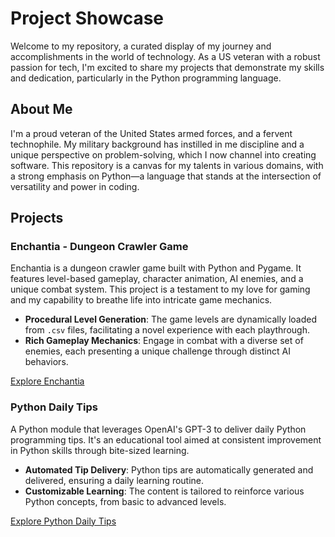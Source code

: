 # Project Showcase

Welcome to my repository, a curated display of my journey and accomplishments in the world of technology. As a US veteran with a robust passion for tech, I'm excited to share my projects that demonstrate my skills and dedication, particularly in the Python programming language.

## About Me

I'm a proud veteran of the United States armed forces, and a fervent technophile. My military background has instilled in me discipline and a unique perspective on problem-solving, which I now channel into creating software. This repository is a canvas for my talents in various domains, with a strong emphasis on Python—a language that stands at the intersection of versatility and power in coding.

## Projects

### Enchantia - Dungeon Crawler Game

Enchantia is a dungeon crawler game built with Python and Pygame. It features level-based gameplay, character animation, AI enemies, and a unique combat system. This project is a testament to my love for gaming and my capability to breathe life into intricate game mechanics.

- **Procedural Level Generation**: The game levels are dynamically loaded from `.csv` files, facilitating a novel experience with each playthrough.
- **Rich Gameplay Mechanics**: Engage in combat with a diverse set of enemies, each presenting a unique challenge through distinct AI behaviors.

[Explore Enchantia](https://github.com/LemmarWilson/Projects/tree/main/Enchantia)

### Python Daily Tips

A Python module that leverages OpenAI's GPT-3 to deliver daily Python programming tips. It's an educational tool aimed at consistent improvement in Python skills through bite-sized learning.

- **Automated Tip Delivery**: Python tips are automatically generated and delivered, ensuring a daily learning routine.
- **Customizable Learning**: The content is tailored to reinforce various Python concepts, from basic to advanced levels.

[Explore Python Daily Tips](https://github.com/LemmarWilson/Projects/tree/main/pythonTips)


